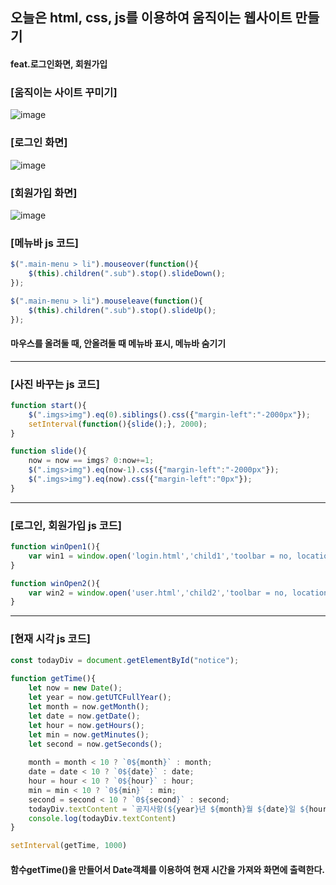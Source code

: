 ## 오늘은 html, css, js를 이용하여 움직이는 웹사이트 만들기
#### feat.로그인화면, 회원가입

### [움직이는 사이트 꾸미기]
![image](https://github.com/hwan06/Web/assets/114748934/17d36082-e22a-4ee3-9891-0183897e63ea)
### [로그인 화면]
![image](https://github.com/hwan06/Web/assets/114748934/84ecb74b-636e-464a-b342-bf7c68c56ccf)
### [회원가입 화면]
![image](https://github.com/hwan06/Web/assets/114748934/e4645add-4df5-4a7e-8cb2-932e83c785dd)


### [메뉴바 js 코드]
``` js
$(".main-menu > li").mouseover(function(){
	$(this).children(".sub").stop().slideDown();
});

$(".main-menu > li").mouseleave(function(){
	$(this).children(".sub").stop().slideUp();
});
```
#### 마우스를 올려둘 때, 안올려둘 때 메뉴바 표시, 메뉴바 숨기기
---
### [사진 바꾸는 js 코드]
``` js
function start(){
	$(".imgs>img").eq(0).siblings().css({"margin-left":"-2000px"});
	setInterval(function(){slide();}, 2000);
}

function slide(){
	now = now == imgs? 0:now+=1;
	$(".imgs>img").eq(now-1).css({"margin-left":"-2000px"});
	$(".imgs>img").eq(now).css({"margin-left":"0px"});
}
```
---
### [로그인, 회원가입 js 코드]
``` js
function winOpen1(){
	var win1 = window.open('login.html','child1','toolbar = no, location = no, status = no, menubar = no, resizable = no, scrollbars = no, width = 700, height = 700')
}

function winOpen2(){
	var win2 = window.open('user.html','child2','toolbar = no, location = no, status = no, menubar = no, resizable = no, scrollbars = no, width = 1850, height = 1700')
}
```
---
### [현재 시각 js 코드]
``` js
const todayDiv = document.getElementById("notice");
		
function getTime(){
	let now = new Date();
	let year = now.getUTCFullYear();
	let month = now.getMonth();
	let date = now.getDate();
	let hour = now.getHours();
	let min = now.getMinutes();
	let second = now.getSeconds();
	
	month = month < 10 ? `0${month}` : month;
	date = date < 10 ? `0${date}` : date;
	hour = hour < 10 ? `0${hour}` : hour;
	min = min < 10 ? `0${min}` : min;
	second = second < 10 ? `0${second}` : second;
	todayDiv.textContent = `공지사항(${year}년 ${month}월 ${date}일 ${hour}시 ${min}분)`
	console.log(todayDiv.textContent)
}

setInterval(getTime, 1000)
```
#### 함수getTime()을 만들어서 Date객체를 이용하여 현재 시간을 가져와 화면에 출력한다.
